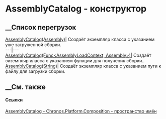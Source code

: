 # AssemblyCatalog - конструктор
##  __Список перегрузок
[AssemblyCatalog(Assembly)](M_Chronos_Platform_Composition_AssemblyCatalog__ctor_1.htm)|
Создаёт экземпляр класса с указанием уже загруженной сборки.  
---|---  
[AssemblyCatalog(Func<AssemblyLoadContext,
Assembly>)](M_Chronos_Platform_Composition_AssemblyCatalog__ctor.htm)|
Создаёт экземпляр класса с указанием функции для получения сборки..  
[AssemblyCatalog(String)](M_Chronos_Platform_Composition_AssemblyCatalog__ctor_2.htm)|
Создаёт экземпляр класса с указанием пути к файлу для загрузки сборки.  
## __См. также
#### Ссылки
[AssemblyCatalog - ](T_Chronos_Platform_Composition_AssemblyCatalog.htm)
[Chronos.Platform.Composition - пространство
имён](N_Chronos_Platform_Composition.htm)
